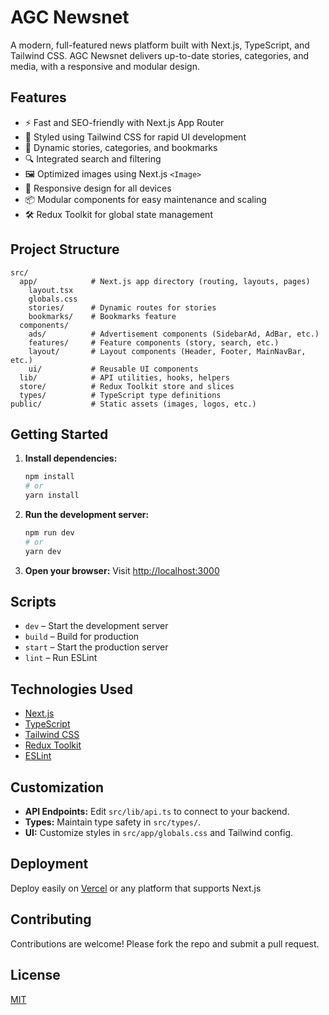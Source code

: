 # AGC Newsnet

A modern, full-featured news platform built with Next.js, TypeScript, and Tailwind CSS. AGC Newsnet delivers up-to-date stories, categories, and media, with a responsive and modular design.

## Features

- ⚡ Fast and SEO-friendly with Next.js App Router
- 🎨 Styled using Tailwind CSS for rapid UI development
- 📰 Dynamic stories, categories, and bookmarks
- 🔍 Integrated search and filtering
- 🖼️ Optimized images using Next.js `<Image>`
- 📱 Responsive design for all devices
- 📦 Modular components for easy maintenance and scaling
- 🛠️ Redux Toolkit for global state management

## Project Structure

```
src/
  app/            # Next.js app directory (routing, layouts, pages)
    layout.tsx
    globals.css
    stories/      # Dynamic routes for stories
    bookmarks/    # Bookmarks feature
  components/
    ads/          # Advertisement components (SidebarAd, AdBar, etc.)
    features/     # Feature components (story, search, etc.)
    layout/       # Layout components (Header, Footer, MainNavBar, etc.)
    ui/           # Reusable UI components
  lib/            # API utilities, hooks, helpers
  store/          # Redux Toolkit store and slices
  types/          # TypeScript type definitions
public/           # Static assets (images, logos, etc.)
```

## Getting Started

1. **Install dependencies:**
   ```bash
   npm install
   # or
   yarn install
   ```

2. **Run the development server:**
   ```bash
   npm run dev
   # or
   yarn dev
   ```

3. **Open your browser:**
   Visit [http://localhost:3000](http://localhost:3000)

## Scripts

- `dev` – Start the development server
- `build` – Build for production
- `start` – Start the production server
- `lint` – Run ESLint

## Technologies Used

- [Next.js](https://nextjs.org/)
- [TypeScript](https://www.typescriptlang.org/)
- [Tailwind CSS](https://tailwindcss.com/)
- [Redux Toolkit](https://redux-toolkit.js.org/)
- [ESLint](https://eslint.org/)

## Customization

- **API Endpoints:** Edit `src/lib/api.ts` to connect to your backend.
- **Types:** Maintain type safety in `src/types/`.
- **UI:** Customize styles in `src/app/globals.css` and Tailwind config.

## Deployment

Deploy easily on [Vercel](https://vercel.com/) or any platform that supports Next.js

## Contributing

Contributions are welcome! Please fork the repo and submit a pull request.

## License

[MIT](LICENSE)
